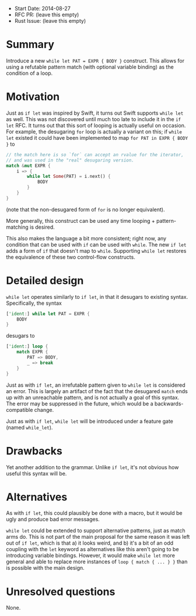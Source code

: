 - Start Date: 2014-08-27
- RFC PR: (leave this empty)
- Rust Issue: (leave this empty)

# Summary

Introduce a new `while let PAT = EXPR { BODY }` construct. This allows for using a refutable pattern
match (with optional variable binding) as the condition of a loop.

# Motivation

Just as `if let` was inspired by Swift, it turns out Swift supports `while let` as well. This was
not discovered until much too late to include it in the `if let` RFC. It turns out that this sort of
looping is actually useful on occasion. For example, the desugaring `for` loop is actually a variant
on this; if `while let` existed it could have been implemented to map `for PAT in EXPR { BODY }` to

```rust
// the match here is so `for` can accept an rvalue for the iterator,
// and was used in the "real" desugaring version.
match &mut EXPR {
    i => {
        while let Some(PAT) = i.next() {
            BODY
        }
    }
}
```

(note that the non-desugared form of `for` is no longer equivalent).

More generally, this construct can be used any time looping + pattern-matching is desired.

This also makes the language a bit more consistent; right now, any condition that can be used with
`if` can be used with `while`. The new `if let` adds a form of `if` that doesn't map to `while`.
Supporting `while let` restores the equivalence of these two control-flow constructs.

# Detailed design

`while let` operates similarly to `if let`, in that it desugars to existing syntax. Specifically,
the syntax

```rust
['ident:] while let PAT = EXPR {
    BODY
}
```

desugars to

```rust
['ident:] loop {
    match EXPR {
        PAT => BODY,
        _ => break
    }
}
```

Just as with `if let`, an irrefutable pattern given to `while let` is considered an error. This is
largely an artifact of the fact that the desugared `match` ends up with an unreachable pattern,
and is not actually a goal of this syntax. The error may be suppressed in the future, which would be
a backwards-compatible change.

Just as with `if let`, `while let` will be introduced under a feature gate (named `while_let`).

# Drawbacks

Yet another addition to the grammar. Unlike `if let`, it's not obvious how useful this syntax will
be.

# Alternatives

As with `if let`, this could plausibly be done with a macro, but it would be ugly and produce bad
error messages.

`while let` could be extended to support alternative patterns, just as match arms do. This is not
part of the main proposal for the same reason it was left out of `if let`, which is that a) it looks
weird, and b) it's a bit of an odd coupling with the `let` keyword as alternatives like this aren't
going to be introducing variable bindings. However, it would make `while let` more general and able
to replace more instances of `loop { match { ... } }` than is possible with the main design.

# Unresolved questions

None.
